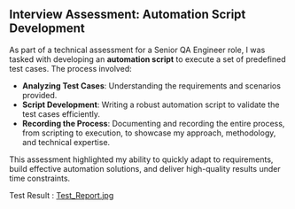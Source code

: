 ## Interview Assessment: Automation Script Development  

As part of a technical assessment for a Senior QA Engineer role, I was tasked with developing an **automation script** to execute a set of predefined test cases. The process involved:  

- **Analyzing Test Cases**: Understanding the requirements and scenarios provided.  
- **Script Development**: Writing a robust automation script to validate the test cases efficiently.  
- **Recording the Process**: Documenting and recording the entire process, from scripting to execution, to showcase my approach, methodology, and technical expertise.  

This assessment highlighted my ability to quickly adapt to requirements, build effective automation solutions, and deliver high-quality results under time constraints. 

Test Result : [Test_Report.jpg](https://github.com/swamikamal/Indee.tv-Assessment-/blob/master/Test_Report.jpg)

